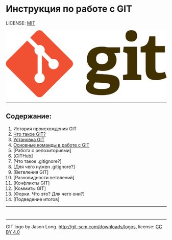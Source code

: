 # **Инструкция по работе с GIT**

LICENSE: [MIT](/license.md)


![git-logo](/Git-logo.png)

---

## **Содержание**:
1. История происхождения GIT
2. [Что такое GIT?](git.md)
3. [Установка GIT](installation.md)
4. [Основные команды в работе с GIT](teams.md)
5. [Работа с репозиториями]
6. [GITHub]
7. [Что такое .gitignore?] 
8. [Для чего нужен .gitignore?]
9. [Ветвления GIT]
10. [Разновидности ветвлений]
11. [Конфликты GIT]
12. [Коммиты GIT]
13. [Форки. Что это? Для чего они?]
14. [Подведение итогов]


---

#

---

GIT logo by Jason Long. http://git-scm.com/downloads/logos, license: [CC BY 4.0](https://creativecommons.org/licenses/by/4.0/)